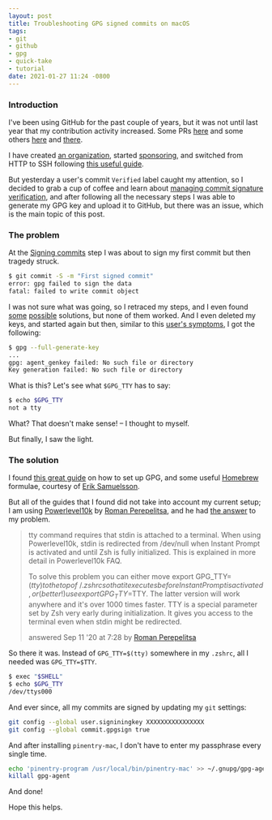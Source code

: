 ```yaml
---
layout: post
title: Troubleshooting GPG signed commits on macOS
tags:
- git
- github
- gpg
- quick-take
- tutorial
date: 2021-01-27 11:24 -0800
---
```

### Introduction

I've been using GitHub for the past couple of years, but it was not until last year that my contribution activity increased. Some PRs [here](https://github.com/justinlettau/sql-source-control/pull/133) and some others [here](https://github.com/Homebrew/homebrew-cask-versions/pulls?q=is%3Apr+author%3Athecesrom) and [there](https://github.com/Homebrew/homebrew-cask/pulls?q=is%3Apr+author%3Athecesrom).

I have created [an organization](https://github.com/coatl-dev), started [sponsoring](https://github.com/thecesrom?tab=sponsoring), and switched from HTTP to SSH following [this useful guide](https://docs.github.com/articles/generating-an-ssh-key/).

But yesterday a user's commit `Verified` label caught my attention, so I decided to grab a cup of coffee and learn about [managing commit signature verification](https://docs.github.com/articles/generating-a-gpg-key/), and after following all the necessary steps I was able to generate my GPG key and upload it to GitHub, but there was an issue, which is the main topic of this post.

### The problem

At the [Signing commits](https://docs.github.com/en/github/authenticating-to-github/signing-commits) step I was about to sign my first commit but then tragedy struck.

```bash
$ git commit -S -m "First signed commit"
error: gpg failed to sign the data
fatal: failed to write commit object
```

I was not sure what was going, so I retraced my steps, and I even found [some](https://github.com/pstadler/keybase-gpg-github#troubleshooting-gpg-failed-to-sign-the-data) [possible](https://stackoverflow.com/a/41054093) solutions, but none of them worked. And I even deleted my keys, and started again but then, similar to this [user's symptoms](https://unix.stackexchange.com/questions/571597/gpg-key-gen-fails-no-such-file-or-directory), I got the following:

```bash
$ gpg --full-generate-key
...
gpg: agent_genkey failed: No such file or directory
Key generation failed: No such file or directory
```

What is this? Let's see what `$GPG_TTY` has to say:

```bash
$ echo $GPG_TTY
not a tty
```

What? That doesn't make sense! – I thought to myself.

But finally, I saw the light.

### The solution

I found [this great guide](https://eriksamuelsson.com/sign-git-commits-on-github-with-gpg-in-macos/) on how to set up GPG, and some useful [Homebrew](https://brew.sh/) formulae, courtesy of [Erik Samuelsson](https://github.com/samuelsson).

But all of the guides that I found did not take into account my current setup; I am using [Powerlevel10k](https://github.com/romkatv/powerlevel10k) by [Roman Perepelitsa](https://github.com/romkatv/), and he had [the answer](https://unix.stackexchange.com/a/608921) to my problem.

>tty command requires that stdin is attached to a terminal. When using Powerlevel10k, stdin is redirected from /dev/null when Instant Prompt is activated and until Zsh is fully initialized. This is explained in more detail in Powerlevel10k FAQ.
>
>To solve this problem you can either move export GPG_TTY=$(tty) to the top of ~/.zshrc so that it executes before Instant Prompt is activated, or (better!) use export GPG_TTY=$TTY. The latter version will work anywhere and it's over 1000 times faster. TTY is a special parameter set by Zsh very early during initialization. It gives you access to the terminal even when stdin might be redirected.
>
>answered Sep 11 '20 at 7:28 by [Roman Perepelitsa](https://unix.stackexchange.com/users/363991/roman-perepelitsa)

So there it was. Instead of `GPG_TTY=$(tty)` somewhere in my `.zshrc`, all I needed was `GPG_TTY=$TTY`.

```bash
$ exec "$SHELL"
$ echo $GPG_TTY
/dev/ttys000
```

And ever since, all my commits are signed by updating my `git` settings:

```bash
git config --global user.signiningkey XXXXXXXXXXXXXXXX
git config --global commit.gpgsign true
```

And after installing `pinentry-mac`, I don't have to enter my passphrase every single time.

```bash
echo 'pinentry-program /usr/local/bin/pinentry-mac' >> ~/.gnupg/gpg-agent.conf
killall gpg-agent
```

And done!

Hope this helps.
